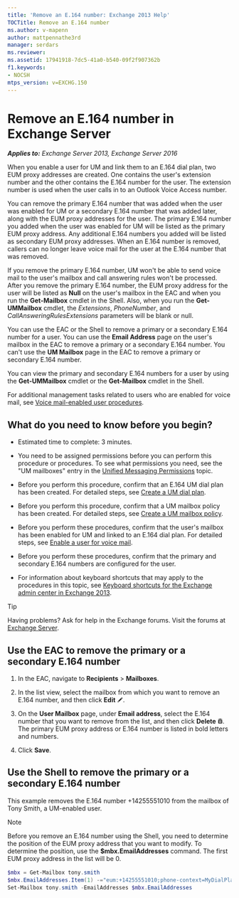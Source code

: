 ```yaml
---
title: 'Remove an E.164 number: Exchange 2013 Help'
TOCTitle: Remove an E.164 number
ms.author: v-mapenn
author: mattpennathe3rd
manager: serdars
ms.reviewer:
ms.assetid: 17941918-7dc5-41a0-b540-09f2f907362b
f1.keywords:
- NOCSH
mtps_version: v=EXCHG.150
---
```


# Remove an E.164 number in Exchange Server

_**Applies to:** Exchange Server 2013, Exchange Server 2016_

When you enable a user for UM and link them to an E.164 dial plan, two EUM proxy addresses are created. One contains the user's extension number and the other contains the E.164 number for the user. The extension number is used when the user calls in to an Outlook Voice Access number.

You can remove the primary E.164 number that was added when the user was enabled for UM or a secondary E.164 number that was added later, along with the EUM proxy addresses for the user. The primary E.164 number you added when the user was enabled for UM will be listed as the primary EUM proxy address. Any additional E.164 numbers you added will be listed as secondary EUM proxy addresses. When an E.164 number is removed, callers can no longer leave voice mail for the user at the E.164 number that was removed.

If you remove the primary E.164 number, UM won't be able to send voice mail to the user's mailbox and call answering rules won't be processed. After you remove the primary E.164 number, the EUM proxy address for the user will be listed as **Null** on the user's mailbox in the EAC and when you run the **Get-Mailbox** cmdlet in the Shell. Also, when you run the **Get-UMMailbox** cmdlet, the _Extensions_, _PhoneNumber_, and _CallAnsweringRulesExtensions_ parameters will be blank or null.

You can use the EAC or the Shell to remove a primary or a secondary E.164 number for a user. You can use the **Email Address** page on the user's mailbox in the EAC to remove a primary or a secondary E.164 number. You can't use the **UM Mailbox** page in the EAC to remove a primary or secondary E.164 number.

You can view the primary and secondary E.164 numbers for a user by using the **Get-UMMailbox** cmdlet or the **Get-Mailbox** cmdlet in the Shell.

For additional management tasks related to users who are enabled for voice mail, see [Voice mail-enabled user procedures](voice-mail-enabled-user-procedures-exchange-2013-help.md).

## What do you need to know before you begin?

- Estimated time to complete: 3 minutes.

- You need to be assigned permissions before you can perform this procedure or procedures. To see what permissions you need, see the "UM mailboxes" entry in the [Unified Messaging Permissions](https://technet.microsoft.com/library/d326c3bc-8f33-434a-bf02-a83cc26a5498.aspx) topic.

- Before you perform this procedure, confirm that an E.164 UM dial plan has been created. For detailed steps, see [Create a UM dial plan](create-um-dial-plan-exchange-2013-help.md).

- Before you perform this procedure, confirm that a UM mailbox policy has been created. For detailed steps, see [Create a UM mailbox policy](create-um-mailbox-policy-exchange-2013-help.md).

- Before you perform these procedures, confirm that the user's mailbox has been enabled for UM and linked to an E.164 dial plan. For detailed steps, see [Enable a user for voice mail](enable-a-user-for-voice-mail-exchange-2013-help.md).

- Before you perform these procedures, confirm that the primary and secondary E.164 numbers are configured for the user.

- For information about keyboard shortcuts that may apply to the procedures in this topic, see [Keyboard shortcuts for the Exchange admin center in Exchange 2013](keyboard-shortcuts-in-the-exchange-admin-center-2013-help.md).

> [!TIP]
> Having problems? Ask for help in the Exchange forums. Visit the forums at [Exchange Server](https://go.microsoft.com/fwlink/p/?linkId=60612).

## Use the EAC to remove the primary or a secondary E.164 number

1. In the EAC, navigate to **Recipients** \> **Mailboxes**.

2. In the list view, select the mailbox from which you want to remove an E.164 number, and then click **Edit** ![Edit icon](images/ITPro_EAC_EditIcon.gif).

3. On the **User Mailbox** page, under **Email address**, select the E.164 number that you want to remove from the list, and then click **Delete** ![Delete icon](images/ITPro_EAC_DeleteIcon.gif). The primary EUM proxy address or E.164 number is listed in bold letters and numbers.

4. Click **Save**.

## Use the Shell to remove the primary or a secondary E.164 number

This example removes the E.164 number +14255551010 from the mailbox of Tony Smith, a UM-enabled user.

> [!NOTE]
> Before you remove an E.164 number using the Shell, you need to determine the position of the EUM proxy address that you want to modify. To determine the position, use the **$mbx.EmailAddresses** command. The first EUM proxy address in the list will be 0.

```powershell
$mbx = Get-Mailbox tony.smith
$mbx.EmailAddresses.Item(1) -="eum:+14255551010;phone-context=MyDialPlan.contoso.com"
Set-Mailbox tony.smith -EmailAddresses $mbx.EmailAddresses
```
